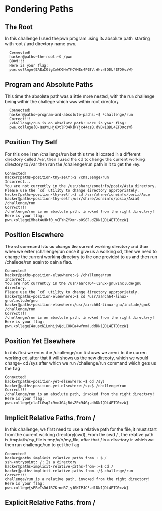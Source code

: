 # Pondering Paths

## The Root

In this challenge I used the pwn program using its absolute path, starting with root / and directory name pwn.

      Connected!                                                                        
      hacker@paths~the-root:~$ /pwn
      BOOM!!!
      Here is your flag:
      pwn.college{EAEzIOtgCxWKGNmTKCYMEs4PE5V.dhzN5QDL4ETO0czW}

## Program and Absolute Paths

This time the absolute path was a little more nested, with the run challenge being within the challege which was within root directory.

      Connected!                                                                        
      hacker@paths~program-and-absolute-paths:~$ /challenge/run
      Correct!!!
      /challenge/run is an absolute path! Here is your flag:
      pwn.college{0-QaUYLHj6XtlP34kikYjc44osB.dVDN1QDL4ETO0czW}

## Position Thy Self 

For this one I ran /challenge/run but this time it located in a different directory called /var, then I used the cd to change the current working directory to /var then ran the /challenge/run path in it to get the key.

    Connected!                                                                        
    hacker@paths~position-thy-self:~$ /challenge/run
    Incorrect...
    You are not currently in the /usr/share/zoneinfo/posix/Asia directory.
    Please use the `cd` utility to change directory appropriately.
    hacker@paths~position-thy-self:~$ cd /usr/share/zoneinfo/posix/Asia
    hacker@paths~position-thy-self:/usr/share/zoneinfo/posix/Asia$ /challenge/run
    Correct!!!
    /challenge/run is an absolute path, invoked from the right directory!
    Here is your flag:
    pwn.college{Mhat4uHkf0_vCFYnZYXmr-o0S8T.dZDN1QDL4ETO0czW}

## Position Elsewhere 

The cd command lets us change the current working directory and then when we enter /challenge/run once it give us a working cd, then we need to change the current working directory to the one provided to us and then run /challege/run again to gain a flag.

    Connected!                                                                        
    hacker@paths~position-elsewhere:~$ /challenge/run
    Incorrect...
    You are not currently in the /usr/aarch64-linux-gnu/include/gnu directory.
    Please use the `cd` utility to change directory appropriately.
    hacker@paths~position-elsewhere:~$ cd /usr/aarch64-linux-gnu/include/gnu
    hacker@paths~position-elsewhere:/usr/aarch64-linux-gnu/include/gnu$ /challenge/run
    Correct!!!
    /challenge/run is an absolute path, invoked from the right directory!
    Here is your flag:
    pwn.college{4ausxN1LmhijvQcLCOKDa4wfnm0.ddDN1QDL4ETO0czW}

## Position Yet Elsewhere

In this first we enter the /challenge/run it shows we aren't in the current working cd, after that it will shows us the new direcoty, which we would change- cd /sys after which we run /challenge/run command which gets us the flag 

    Connected!                                                                        
    hacker@paths~position-yet-elsewhere:~$ cd /sys
    hacker@paths~position-yet-elsewhere:/sys$ /challenge/run
    Correct!!!
    /challenge/run is an absolute path, invoked from the right directory!
    Here is your flag:
    pwn.college{claILGsq2x9moJG4jRdvZPx94Gq.dhDN1QDL4ETO0czW}

## Implicit Relative Paths, from /

In this challenge, we first need to use a relative path for the file, it must start from the current working directory(cwd), From the cwd / , the relative path is /tmp/a/b/my_file is tmp/a/b/my_file, after that / is a directory in which we then run challenge/run to get the flag 

    Connected!                                                                        
    hacker@paths~implicit-relative-paths-from-:~$ /
    ssh-entrypoint: /: Is a directory
    hacker@paths~implicit-relative-paths-from-:~$ cd /
    hacker@paths~implicit-relative-paths-from-:/$ challenge/run
    Correct!!!
    challenge/run is a relative path, invoked from the right directory!
    Here is your flag:
    pwn.college{sPBeIsDd1R7KrneR7_yfGKIPJCP.dlDN1QDL4ETO0czW}

##   Explicit Relative Paths, from /
















